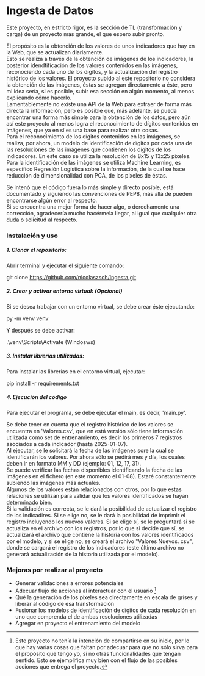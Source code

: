 # Ingesta de Datos

Este proyecto, en estricto rigor, es la sección de TL (transformación y carga) de un proyecto más grande, el que espero subir pronto.  
  
El propósito es la obtención de los valores de unos indicadores que hay en la Web, que se actualizan diariamente.  
Esto se realiza a través de la obtención de imágenes de los indicadores, la posterior idendtificación de los valores contenidos en las imágenes, reconociendo cada uno de los dígitos, y la actualización del registro histórico de los valores. El proyecto subido al este repositorio no considera la obtención de las imágenes, éstas se agregan directamente a éste, pero mi idea sería, si es posible, subir esa sección en algún momento, al menos explicando cómo hacerlo.  
Lamentablemente no existe una API de la Web para extraer de forma más directa la información, pero es posible que, más adelante, se pueda encontrar una forma más simple para la obtención de los datos, pero aún así este proyecto al menos logra el reconocimiento de dígitos contenidos en imágenes, que ya en sí es una base para realizar otra cosas.  
Para el reconocimiento de los dígitos contenidos en las imágenes, se realiza, por ahora, un modelo de identificación de dígitos por cada una de las resoluciones de las imágenes que contienen los dígitos de los indicadores. En este caso se utiliza la resolución de 8x15 y 13x25 pixeles. Para la identificación de las imágenes se utiliza Machine Learning, es específico Regresión Logística sobre la información, de la cual se hace reducción de dimensionalidad con PCA, de los pixeles de éstas.  
  
Se intenó que el código fuera lo más simple y directo posible, está documentado y siguiendo las convenciones de PEP8, más allá de pueden encontrarse algún error al respecto.  
Si se encuentra una mejor forma de hacer algo, o derechamente una corrección, agradecería mucho hacérmela llegar, al igual que cualquier otra duda o solicitud al respecto.  
  
### Instalación y uso

##### 1. Clonar el repositorio:

Abrir terminal y ejecutar el siguiente comando:

git clone https://github.com/nicolaszsch/Ingesta.git

##### 2. Crear y activar entorno virtual: (Opcional)

Si se desea trabajar con un entorno virtual, se debe crear éste ejecutando:

py -m venv venv

Y después se debe activar:

.\venv\Scripts\Activate   (Windosws)

##### 3. Instalar librerías utilizadas:

Para instalar las librerías en el entorno virtual, ejecutar:

pip install -r requirements.txt

##### 4. Ejecución del código

Para ejecutar el programa, se debe ejecutar el main, es decir, 'main.py'.

Se debe tener en cuenta que el registro histórico de los valores se encuentra en 'Valores.csv', que en está versión sólo tiene información utilizada como set de entrenamiento, es decir los primeros 7 registros asociados a cada indicador (hasta 2025-01-07).  
Al ejecutar, se le solicitará la fecha de las imágenes sore la cual se identificarán los valores. Por ahora sólo se pedirá mes y día, los cuales deben ir en formato MM y DD (ejemplo: 01, 12, 17, 31).  
Se puede verificar las fechas disponibles identificando la fecha de las imágenes en el fichero (en este momento el 01-08). Estaré constantemente subiendo las imágenes más actuales.  
Algunos de los valores están relacionados con otros, por lo que estas relaciones se utilizan para validar que los valores identificados se hayan determinado bien.  
Si la validación es correcta, se le dará la posibilidad de actualizar el registro de los indicadires. Si se elige no, se le dará la posibilidad de imprimir el registro incluyendo los nuevos valores. Si se elige sí, se le preguntará si se actualiza en el archivo con los registros, por lo que si decide que sí, se actualizará el archivo que contiene la historia con los valores identificados por el modelo, y si se elige no, se creará el archivo "Valores Nuevos. csv", donde se cargará el registro de los indicadores (este último archivo no generará actualización de la historia utilizada por el modelo).  
  
### Mejoras por realizar al proyecto

* Generar validaciones a errores potenciales
* Adecuar flujo de acciones al interactuar con el usuario [^1]
* Qué la generación de los pixeles sea directamente en escala de grises y liberar al código de esa transformación
* Fusionar los modelos de identificación de dígitos de cada resolución en uno que comprenda el de ambas resoluciones utilizadas
* Agregar en proyecto el entrenamiento del modelo

[^1]: Este proyecto no tenía la intención de compartirse en su inicio, por lo que hay varias cosas que faltan por adecuar para que no sólo sirva para el propósito que tengo yo, si no otras funcionalidades que tengan sentido. Esto se ejemplifica muy bien con el flujo de las posibles acciones que entrega el proyecto.
